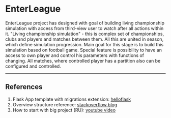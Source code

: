 EnterLeague
===

EnterLeague project has designed with goal of building living championship simulation with access from third-view user to watch after all actions within it.
"Living championship simulation" - this is complex set of championships, clubs and players and matches between them. All this are united in season, which define simulation progression. Main goal for this stage is to build this simulation based on football game.
Special feature is possibility to have an access to own player and control his parameters with functions of changing. All matches, where controlled player has a partition also can be configured and controlled.

---

## References

1. Flask App template with migrations extension: [helloflask](https://github.com/ryzhovalex/helloflask)
1. Overview structure reference: [stackoverflow blog](https://stackoverflow.blog/2020/04/06/a-practical-guide-to-writing-technical-specs/)
1. How to start with big project (RU): [youtube video](https://www.youtube.com/watch?v=F3STHxfABf4)
